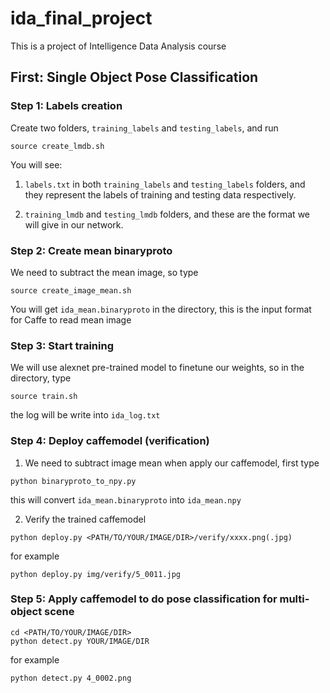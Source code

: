 # ida_final_project

This is a project of Intelligence Data Analysis course

## First: Single Object Pose Classification

### Step 1: Labels creation

Create two folders, ```training_labels``` and ```testing_labels```, and run

```
source create_lmdb.sh
```

You will see:
1. ```labels.txt``` in both ```training_labels``` and ```testing_labels``` folders, and they represent the labels of training and testing data respectively.

2. ```training_lmdb``` and ```testing_lmdb``` folders, and these are the format we will give in our network.

### Step 2: Create mean binaryproto

We need to subtract the mean image, so type

```
source create_image_mean.sh
```

You will get ```ida_mean.binaryproto``` in the directory, this is the input format for Caffe to read mean image

### Step 3: Start training

We will use alexnet pre-trained model to finetune our weights, so in the directory, type

```
source train.sh
```

the log will be write into ```ida_log.txt```

### Step 4: Deploy caffemodel (verification)

1. We need to subtract image mean when apply our caffemodel, first type

```
python binaryproto_to_npy.py 
```

this will convert ```ida_mean.binaryproto``` into ```ida_mean.npy```

2. Verify the trained caffemodel

```
python deploy.py <PATH/TO/YOUR/IMAGE/DIR>/verify/xxxx.png(.jpg)
```

for example

```
python deploy.py img/verify/5_0011.jpg
```

### Step 5: Apply caffemodel to do pose classification for multi-object scene

```
cd <PATH/TO/YOUR/IMAGE/DIR>
python detect.py YOUR/IMAGE/DIR
``` 

for example

```
python detect.py 4_0002.png
```





